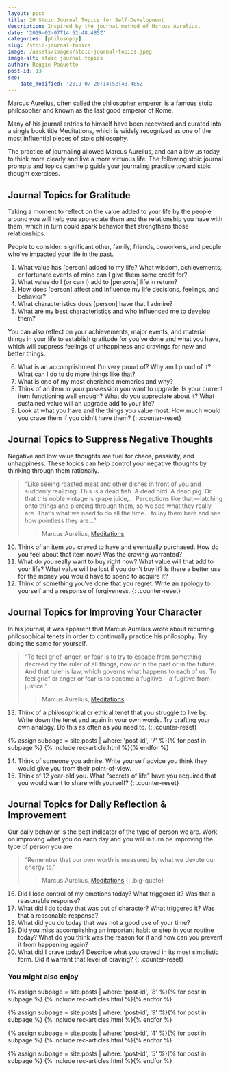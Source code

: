```yaml
---
layout: post
title: 20 Stoic Journal Topics for Self-Development
description: Inspired by the journal method of Marcus Aurelius.
date: '2019-02-07T14:52:48.485Z'
categories: [philosophy]
slug: /stoic-journal-topics
image: /assets/images/stoic-journal-topics.jpeg
image-alt: stoic journal topics
author: Reggie Paquette
post-id: 13
seo:
    date_modified: '2019-07-20T14:52:48.485Z'
---
```


Marcus Aurelius, often called the philosopher emperor, is a famous stoic philosopher and known as the last good emperor of Rome.

Many of his journal entries to himself have been recovered and curated into a single book title Meditations, which is widely recognized as one of the most influential pieces of stoic philosophy.

The practice of journaling allowed Marcus Aurelius, and can allow us today, to think more clearly and live a more virtuous life. The following stoic journal prompts and topics can help guide your journaling practice toward stoic thought exercises.

## Journal Topics for Gratitude

Taking a moment to reflect on the value added to your life by the people around you will help you appreciate them and the relationship you have with them, which in turn could spark behavior that strengthens those relationships.

People to consider: significant other, family, friends, coworkers, and people who’ve impacted your life in the past.

1. What value has \[person\] added to my life? What wisdom, achievements, or fortunate events of mine can I give them some credit for?
2. What value do I (or can I) add to \[person’s\] life in return?
3. How does \[person\] affect and influence my life decisions, feelings, and behavior?
4. What characteristics does \[person\] have that I admire?
5. What are my best characteristics and who influenced me to develop them?

You can also reflect on your achievements, major events, and material things in your life to establish gratitude for you’ve done and what you have, which will suppress feelings of unhappiness and cravings for new and better things.

6. What is an accomplishment I’m very proud of? Why am I proud of it? What can I do to do more things like that?
7. What is one of my most cherished memories and why?
8. Think of an item in your possession you want to upgrade. Is your current item functioning well enough? What do you appreciate about it? What sustained value will an upgrade add to your life?
9. Look at what you have and the things you value most. How much would you crave them if you didn’t have them?
{: .counter-reset}

## Journal Topics to Suppress Negative Thoughts

Negative and low value thoughts are fuel for chaos, passivity, and unhappiness. These topics can help control your negative thoughts by thinking through them rationally.

> “Like seeing roasted meat and other dishes in front of you and suddenly realizing: This is a dead fish. A dead bird. A dead pig. Or that this noble vintage is grape juice,… Perceptions like that — latching onto things and piercing through them, so we see what they really are. That’s what we need to do all the time… to lay them bare and see how pointless they are…”
>
> > Marcus Aurelius, [Meditations](/meditations-from-marcus-aurelius-summary-notes-quotes)

10. Think of an item you craved to have and eventually purchased. How do you feel about that item now? Was the craving warranted?
11. What do you really want to buy right now? What value will that add to your life? What value will be lost if you don’t buy it? Is there a better use for the money you would have to spend to acquire it?
12. Think of something you‘ve done that you regret. Write an apology to yourself and a response of forgiveness.
{: .counter-reset}

## Journal Topics for Improving Your Character

In his journal, it was apparent that Marcus Aurelius wrote about recurring philosophical tenets in order to continually practice his philosophy. Try doing the same for yourself.

> “To feel grief, anger, or fear is to try to escape from something decreed by the ruler of all things, now or in the past or in the future. And that ruler is law, which governs what happens to each of us. To feel grief or anger or fear is to become a fugitive — a fugitive from justice.”
>
> > Marcus Aurelius, [Meditations](/meditations-from-marcus-aurelius-summary-notes-quotes)

13. Think of a philosophical or ethical tenet that you struggle to live by. Write down the tenet and again in your own words. Try crafting your own analogy. Do this as often as you need to.
{: .counter-reset}

{% assign subpage = site.posts | where: 'post-id', '7' %}{% for post in subpage %} {% include rec-article.html %}{% endfor %}

14. Think of someone you admire. Write yourself advice you think they would give you from their point-of-view.
15. Think of 12 year-old you. What “secrets of life” have you acquired that you would want to share with yourself?
{: .counter-reset}

## Journal Topics for Daily Reflection & Improvement

Our daily behavior is the best indicator of the type of person we are. Work on improving what you do each day and you will in turn be improving the type of person you are.

> “Remember that our own worth is measured by what we devote our energy to."
>
> > Marcus Aurelius, [Meditations](/meditations-from-marcus-aurelius-summary-notes-quotes)
{: .big-quote}

16. Did I lose control of my emotions today? What triggered it? Was that a reasonable response?
17. What did I do today that was out of character? What triggered it? Was that a reasonable response?
18. What did you do today that was not a good use of your time?
19. Did you miss accomplishing an important habit or step in your routine today? What do you think was the reason for it and how can you prevent it from happening again?
20. What did I crave today? Describe what you craved in its most simplistic form. Did it warrant that level of craving?
{: .counter-reset}

### You might also enjoy

{% assign subpage = site.posts | where: 'post-id', '8' %}{% for post in subpage %} {% include rec-articles.html %}{% endfor %}

{% assign subpage = site.posts | where: 'post-id', '9' %}{% for post in subpage %} {% include rec-articles.html %}{% endfor %}

{% assign subpage = site.posts | where: 'post-id', '4' %}{% for post in subpage %} {% include rec-articles.html %}{% endfor %}

{% assign subpage = site.posts | where: 'post-id', '5' %}{% for post in subpage %} {% include rec-articles.html %}{% endfor %}